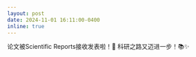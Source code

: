 ```yaml
---
layout: post
date: 2024-11-01 16:11:00-0400
inline: true
---
```


论文被Scientific Reports接收发表啦！🎉 科研之路又迈进一步！📚✨